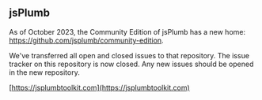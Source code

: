 ## jsPlumb

As of October 2023, the Community Edition of jsPlumb has a new home: https://github.com/jsplumb/community-edition.

We've transferred all open and closed issues to that repository. The issue tracker on this repository is now closed. Any new issues should be opened in the new repository.

[https://jsplumbtoolkit.com](https://jsplumbtoolkit.com)


